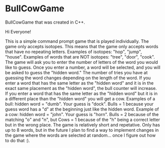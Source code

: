 # BullCowGame
BullCowGame that was created in C++.

Hi Everyone!

This is a simple command prompt game that is played individually. The game only accepts isotopes. This means that the game only accepts words that have no repeating letters. Examples of isotopes: "hop", "jump", "house". Examples of words that are NOT isotopes: "tree", "door", "cook". The game will ask you to enter the number of letters of the word you would like to guess. Once you enter a number, a word will be selected, and you will be asked to guess the "hidden word." The number of tries you have at guessing the word changes depending on the length of the word. If you enter a word that has the same letter as the "hidden word" and it is in the exact same placement as the "hidden word", the bull counter will increase. If you enter a word that has the same letter as the "hidden word" but it is in a different place than the "hidden word" you will get a cow. Examples of a bull: hidden word = "dumb". Your guess is "dock". Bulls = 1 because your guess word has a "d" at the beginning just like the hidden word. Example of a cow: hidden word = "john". Your guess is "horn". Bulls = 2 because of the matching "o" and "n", but Cows = 1 because of the "h" being a correct letter but in the wrong place. The game is relatively short and repetative. Only has up to 8 words, but in the future I plan to find a way to implement changes in the game where the words are selected at random... once I figure out how to do that :). 
